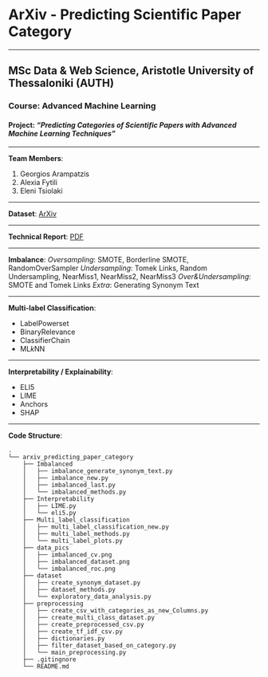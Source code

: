 # ArXiv - Predicting Scientific Paper Category
----------------------------------------------------
## MSc Data & Web Science, Aristotle University of Thessaloniki (AUTH)
### Course: Advanced Machine Learning
#### Project: *“Predicting Categories of Scientific Papers with Advanced Machine Learning Techniques”*

----------------------------------------------------
**Team Members**:
1. Georgios Arampatzis
2. Alexia Fytili
3. Eleni Tsiolaki

----------------------------------------------------
**Dataset**:
[ArXiv](https://www.kaggle.com/Cornell-University/arxiv)

----------------------------------------------------
**Technical Report**:
[PDF](https://drive.google.com/file/d/14UlJz5SI7Mmj1yY5Vh0y9yGrHf15Axwb/view?usp=sharing)

----------------------------------------------------
**Imbalance**:
*Oversampling*: SMOTE, Borderline SMOTE, RandomOverSampler
*Undersampling*: Tomek Links, Random Undersampling, NearMiss1, NearMiss2, NearMiss3
*Over&Undersampling*: SMOTE and Tomek Links
*Extra*: Generating Synonym Text

----------------------------------------------------
**Multi-label Classification**:
- LabelPowerset
- BinaryRelevance
- ClassifierChain
- ML*k*NN

----------------------------------------------------
**Interpretability / Explainability**:
- ELI5
- LIME
- Anchors
- SHAP

----------------------------------------------------
**Code Structure**:
```
.
└── arxiv_predicting_paper_category
    ├── Imbalanced
    │   ├── imbalance_generate_synonym_text.py
    │   ├── imbalance_new.py
    │   ├── imbalanced_last.py
    │   └── imbalanced_methods.py
    ├── Interpretability
    │   ├── LIME.py
    │   └── eli5.py
    ├── Multi_label_classification
    │   ├── multi_label_classification_new.py
    │   ├── multi_label_methods.py
    │   └── multi_label_plots.py
    ├── data_pics
    │   ├── imbalanced_cv.png
    │   ├── imbalanced_dataset.png
    │   └── imbalanced_roc.png
    ├── dataset
    │   ├── create_synonym_dataset.py
    │   ├── dataset_methods.py
    │   └── exploratory_data_analysis.py
    ├── preprocessing
    │   ├── create_csv_with_categories_as_new_Columns.py
    │   ├── create_multi_class_dataset.py
    │   ├── create_preprocessed_csv.py
    │   ├── create_tf_idf_csv.py
    │   ├── dictionaries.py
    │   ├── filter_dataset_based_on_category.py
    │   └── main_preprocessing.py
    ├── .gitingnore
    └── README.md
```


